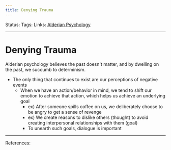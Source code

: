 ```yaml
---
title: Denying Trauma
---
```

Status:
Tags:
Links: [Alderian Psychology](out/alderian-psychology.md)
___
# Denying Trauma
Alderian psychology believes the past doesn't matter, and by dwelling on the past, we succumb to determinism.
- The only thing that continues to exist are our perceptions of negative events
	- When we have an action/behavior in mind, we tend to shift our emotion to achieve that action, which helps us achieve an underlying goal
		- ex) After someone spills coffee on us, we deliberately choose to be angry to get a sense of revenge
		- ex) We create reasons to dislike others (thought) to avoid creating interpersonal relationships with them (goal)
		- To unearth such goals, dialogue is important
___
References: